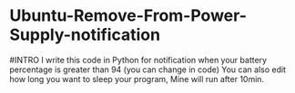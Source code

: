 # Ubuntu-Remove-From-Power-Supply-notification
#INTRO
I write this code in Python for notification when your battery percentage is greater than 94 (you can change in code)
You can also edit how long you want to sleep your program, Mine will run after 10min.
